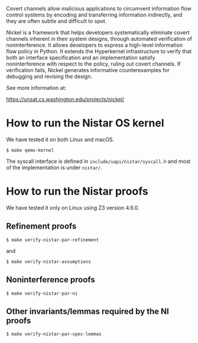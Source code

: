 Covert channels allow malicious applications to circumvent information flow
control systems by encoding and transferring information indirectly, and they
are often subtle and difficult to spot.

Nickel is a framework that helps developers systematically eliminate covert
channels inherent in their system designs, through automated verification of
noninterference. It allows developers to express a high-level information flow
policy in Python. It extends the Hyperkernel infrastructure to verify that both
an interface specification and an implementation satisfy noninterference with
respect to the policy, ruling out covert channels. If verification fails,
Nickel generates informative counterexamples for debugging and revising the
design.

See more information at:

https://unsat.cs.washington.edu/projects/nickel/

# How to run the Nistar OS kernel

We have tested it on both Linux and macOS.

    $ make qemu-kernel

The syscall interface is defined in `include/uapi/nistar/syscall.h` and most of
the implementation is under `nistar/`.

# How to run the Nistar proofs

We have tested it only on Linux using Z3 version 4.6.0.

## Refinement proofs

    $ make verify-nistar-par-refinement

and

    $ make verify-nistar-assumptions

## Noninterference proofs

    $ make verify-nistar-par-ni

## Other invariants/lemmas required by the NI proofs

    $ make verify-nistar-par-spec-lemmas

